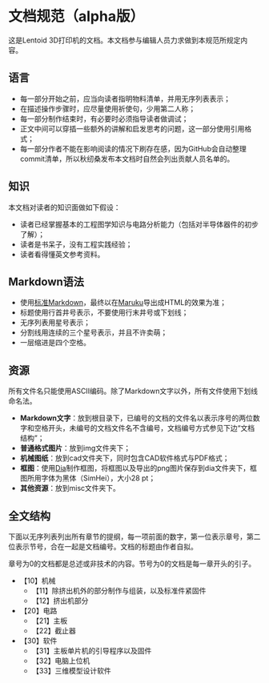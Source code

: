 # 文档规范（alpha版）

这是Lentoid 3D打印机的文档。本文档参与编辑人员力求做到本规范所规定内容。

## 语言

*   每一部分开始之前，应当向读者指明物料清单，并用无序列表表示；
*   在描述操作步骤时，应尽量使用祈使句，少用第二人称；
*   每一部分制作结束时，有必要时必须指导读者做调试；
*   正文中间可以穿插一些额外的讲解和启发思考的问题，这一部分使用引用格式；
*   每一部分作者不能在影响阅读的情况下刷存在感，因为GitHub会自动整理commit清单，所以秋纫桑发布本文档时自然会列出贡献人员名单的。

## 知识

本文档对读者的知识面做如下假设：

*   读者已经掌握基本的工程图学知识与电路分析能力（包括对半导体器件的初步了解）；
*   读者是书呆子，没有工程实践经验；
*   读者看得懂英文参考资料。

## Markdown语法

*   使用[标准Markdown](http://daringfireball.net/projects/markdown/syntax)，最终以在[Maruku](http://maruku.rubyforge.org/index.html)导出成HTML的效果为准；
*   标题使用行首井号表示，不要使用行末井号或下划线；
*   无序列表用星号表示；
*   分割线用连续的三个星号表示，并且不许卖萌；
*   一层缩进是四个空格。

## 资源

所有文件名只能使用ASCII编码。除了Markdown文字以外，所有文件使用下划线命名法。

*   **Markdown文字**：放到根目录下，已编号的文档的文件名以表示序号的两位数字和空格开头，未编号的文档文件名不含编号，文档编号方式参见下边“文档结构”；
*   **普通格式图片**：放到img文件夹下；
*   **机械图纸**：放到cad文件夹下，同时包含CAD软件格式与PDF格式；
*   **框图**：使用[Dia](https://wiki.gnome.org/Apps/Dia)制作框图，将框图以及导出的png图片保存到dia文件夹下，框图所用字体为黑体（SimHei），大小28 pt；
*   **其他资源**：放到misc文件夹下。

## 全文结构

下面以无序列表列出所有章节的提纲，每一项前面的数字，第一位表示章号，第二位表示节号，合在一起是文档编号。文档的标题由作者自拟。

章号为0的文档都是总述或非技术的内容。节号为0的文档是每一章开头的引子。

*   【10】机械
    *   【11】除挤出机外的部分制作与组装，以及标准件紧固件
    *   【12】挤出机部分
*   【20】电路
    *   【21】主板
    *   【22】截止器
*   【30】软件
    *   【31】主板单片机的引导程序以及固件
    *   【32】电脑上位机
    *   【33】三维模型设计软件